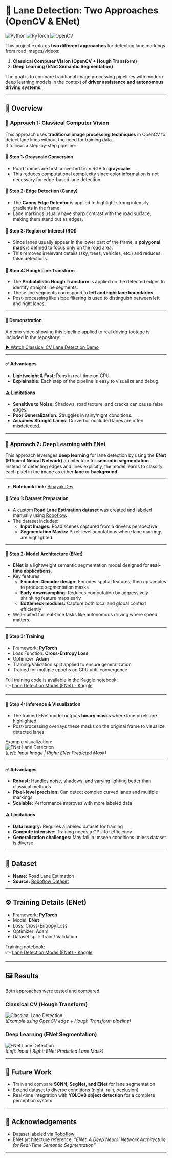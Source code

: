 # 🚗 Lane Detection: Two Approaches (OpenCV & ENet)

![Python](https://img.shields.io/badge/Python-3.8+-blue.svg)
![PyTorch](https://img.shields.io/badge/PyTorch-1.12+-red.svg)
![OpenCV](https://img.shields.io/badge/OpenCV-4.x-green.svg)

This project explores **two different approaches** for detecting lane markings from road images/videos:

1. **Classical Computer Vision (OpenCV + Hough Transform)**  
2. **Deep Learning (ENet Semantic Segmentation)**  

The goal is to compare traditional image processing pipelines with modern deep learning models in the context of **driver assistance and autonomous driving systems**.

---

## 📖 Overview

### 🔹 Approach 1: Classical Computer Vision

This approach uses **traditional image processing techniques** in OpenCV to detect lane lines without the need for training data.  
It follows a step-by-step pipeline:

#### 📌 Step 1: Grayscale Conversion
- Road frames are first converted from RGB to **grayscale**.  
- This reduces computational complexity since color information is not necessary for edge-based lane detection.  

#### 📌 Step 2: Edge Detection (Canny)
- The **Canny Edge Detector** is applied to highlight strong intensity gradients in the frame.  
- Lane markings usually have sharp contrast with the road surface, making them stand out as edges.  

#### 📌 Step 3: Region of Interest (ROI)
- Since lanes usually appear in the lower part of the frame, a **polygonal mask** is defined to focus only on the road area.  
- This removes irrelevant details (sky, trees, vehicles, etc.) and reduces false detections.  

#### 📌 Step 4: Hough Line Transform
- The **Probabilistic Hough Transform** is applied on the detected edges to identify straight line segments.  
- These line segments correspond to **left and right lane boundaries**.  
- Post-processing like slope filtering is used to distinguish between left and right lanes.  

---

#### 🎥 Demonstration
A demo video showing this pipeline applied to real driving footage is included in the repository:  

[▶️ Watch Classical CV Lane Detection Demo](video_demo_classical.mp4)

---

#### ✅ Advantages
- **Lightweight & Fast:** Runs in real-time on CPU.  
- **Explainable:** Each step of the pipeline is easy to visualize and debug.  

#### ⚠️ Limitations
- **Sensitive to Noise:** Shadows, road texture, and cracks can cause false edges.  
- **Poor Generalization:** Struggles in rainy/night conditions.  
- **Assumes Straight Lanes:** Curved or occluded lanes are often misdetected.  

---

### 🔹 Approach 2: Deep Learning with ENet

This approach leverages **deep learning** for lane detection by using the **ENet (Efficient Neural Network)** architecture for **semantic segmentation**.  
Instead of detecting edges and lines explicitly, the model learns to classify each pixel in the image as either **lane** or **background**.

---
- **Notebook Link:** [Binayak Dey](https://www.kaggle.com/code/binayakdey/lane-detection-model-enet)  

#### 📌 Step 1: Dataset Preparation
- A custom **Road Lane Estimation dataset** was created and labeled manually using [Roboflow](https://roboflow.com).  
- The dataset includes:
  - **Input Images:** Road scenes captured from a driver’s perspective  
  - **Segmentation Masks:** Pixel-level annotations where lane markings are highlighted  

---

#### 📌 Step 2: Model Architecture (ENet)
- **ENet** is a lightweight semantic segmentation model designed for **real-time applications**.  
- Key features:
  - **Encoder-Decoder design:** Encodes spatial features, then upsamples to produce segmentation masks  
  - **Early downsampling:** Reduces computation by aggressively shrinking feature maps early  
  - **Bottleneck modules:** Capture both local and global context efficiently  
- Well-suited for real-time tasks like autonomous driving where speed matters.  

---

#### 📌 Step 3: Training
- Framework: **PyTorch**  
- Loss Function: **Cross-Entropy Loss**  
- Optimizer: **Adam**  
- Training/Validation split applied to ensure generalization  
- Trained for multiple epochs on GPU until convergence  

Full training code is available in the Kaggle notebook:  
👉 [Lane Detection Model (ENet) - Kaggle](https://www.kaggle.com/code/binayakdey/lane-detection-model-enet/edit)

---

#### 📌 Step 4: Inference & Visualization
- The trained ENet model outputs **binary masks** where lane pixels are highlighted.  
- Post-processing overlays these masks on the original frame to visualize detected lanes.  

Example visualization:  
![ENet Lane Detection](result_enet.png)  
*(Left: Input Image | Right: ENet Predicted Mask)*  

---

#### ✅ Advantages
- **Robust:** Handles noise, shadows, and varying lighting better than classical methods  
- **Pixel-level precision:** Can detect complex curved lanes and multiple markings  
- **Scalable:** Performance improves with more labeled data  

#### ⚠️ Limitations
- **Data hungry:** Requires a labeled dataset for training  
- **Compute intensive:** Training needs a GPU for efficiency  
- **Generalization challenges:** May fail in unseen conditions unless dataset is diverse  

---

## 📂 Dataset
- **Name:** Road Lane Estimation  
- **Source:** [Roboflow Dataset](https://app.roboflow.com/binayak-dey-oo1z9/rode-lane-estimation-c8te6/3)  

---

## ⚙️ Training Details (ENet)
- Framework: **PyTorch**  
- Model: **ENet**  
- Loss: Cross-Entropy Loss  
- Optimizer: Adam  
- Dataset split: Train / Validation  

Training notebook:  
👉 [Lane Detection Model (ENet) - Kaggle](https://www.kaggle.com/code/binayakdey/lane-detection-model-enet/edit)

---

## 🖼️ Results

Both approaches were tested and compared:

### Classical CV (Hough Transform)
![Classical Lane Detection](result_classical.png)  
*(Example using OpenCV edge + Hough Transform pipeline)*  

### Deep Learning (ENet Segmentation)
![ENet Lane Detection](result_enet.png)  
*(Left: Input | Right: ENet Predicted Lane Mask)*  

---

## 📌 Future Work
- Train and compare **SCNN, SegNet, and ENet** for lane segmentation  
- Extend dataset to diverse conditions (night, rain, occlusion)  
- Real-time integration with **YOLOv8 object detection** for a complete perception system  

---

## 🙏 Acknowledgements
- Dataset labeled via [Roboflow](https://roboflow.com)  
- ENet architecture reference: *"ENet: A Deep Neural Network Architecture for Real-Time Semantic Segmentation"*  

---

